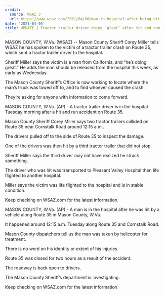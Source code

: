 ```yaml
---
credit:
  source: WSAZ 3
  url: https://www.wsaz.com/2021/04/06/man-in-hospital-after-being-hit-on-route-35/
date: '2021-04-06'
title: UPDATE | Tractor trailer driver doing ‘great’ after hit and run sends him to hospital
---
```

MASON COUNTY, W.Va. (WSAZ) -- Mason County Sheriff Corey Miller tells WSAZ he has spoken to the victim of a tractor trailer crash on Route 35, which sent a tractor trailer driver to the hospital.

Sheriff Miller says the victim is a man from California, and “he’s doing great.” He adds the man should be released from the hospital this week, as early as Wednesday.

The Mason County Sheriff’s Office is now working to locate where the man’s truck was towed off to, and to find whoever caused the crash.

They’re asking for anyone with information to come forward.

MASON COUNTY, W.Va. (AP) - A tractor trailer driver is in the hospital Tuesday morning after a hit and run accident on Route 35.

Mason County Sheriff Corey Miller says two tractor trailers collided on Route 35 near Cornstalk Road around 12:15 a.m..

The drivers pulled off to the side of Route 35 to inspect the damage.

One of the drivers was then hit by a third tractor trailer that did not stop.

Sheriff Miller says the third driver may not have realized he struck something.

The driver who was hit was transported to Pleasant Valley Hospital then life flighted to another hospital.

Miller says the victim was life flighted to the hospital and is in stable condition.

Keep checking on WSAZ.com for the latest information.

MASON COUNTY, W.Va. (AP) - A man is in the hospital after he was hit by a vehicle along Route 35 in Mason County, W.Va.

It happened around 12:15 a.m. Tuesday along Route 35 and Cornstalk Road.

Mason County dispatchers tell us the man was taken by helicopter for treatment.

There is no word on his identity or extent of his injuries.

Route 35 was closed for two hours as a result of the accident.

The roadway is back open to drivers.

The Mason County Sheriff’s department is investigating.

Keep checking on WSAZ.com for the latest information.
